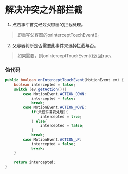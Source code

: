 # 解决冲突之外部拦截

1. 点击事件首先经过父容器的拦截处理。
> 即重写父容器的onInterceptTouchEvent()。
2. 父容器判断是否需要此事件来选择拦截与否。
> 如果需要，则onInterceptTouchEvent()返回true。

### 伪代码

``` java
public boolean onInterceptTouchEvent(MotionEvent ev) {
    boolean intercepted = false;
    switch (ev.getAction()){
        case MotionEvent.ACTION_DOWN:
            intercepted = false;
            break;
        case MotionEvent.ACTION_MOVE:
            if(父控件需要处理){
                intercepted = true;
            } else{
                intercepted = false;
            }
            break;
        case MotionEvent.ACTION_UP:
            intercepted = false;
            break;
    }
 
    return intercepted;
}
```

